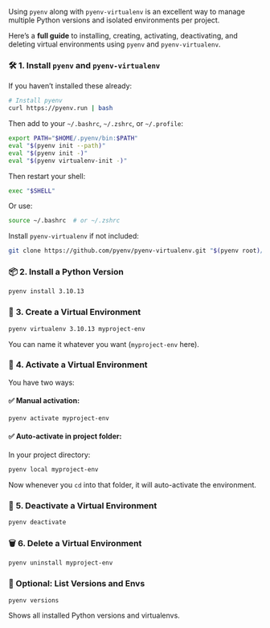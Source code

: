 Using `pyenv` along with `pyenv-virtualenv` is an excellent way to manage multiple Python versions and isolated environments per project.

Here’s a **full guide** to installing, creating, activating, deactivating, and deleting virtual environments using `pyenv` and `pyenv-virtualenv`.

### 🛠️ **1. Install `pyenv` and `pyenv-virtualenv`**

If you haven’t installed these already:

```bash
# Install pyenv
curl https://pyenv.run | bash
```

Then add to your `~/.bashrc`, `~/.zshrc`, or `~/.profile`:

```bash
export PATH="$HOME/.pyenv/bin:$PATH"
eval "$(pyenv init --path)"
eval "$(pyenv init -)"
eval "$(pyenv virtualenv-init -)"
```

Then restart your shell:
```bash
exec "$SHELL"
```

Or use:
```bash
source ~/.bashrc  # or ~/.zshrc
```

Install `pyenv-virtualenv` if not included:
```bash
git clone https://github.com/pyenv/pyenv-virtualenv.git "$(pyenv root)/plugins/pyenv-virtualenv"
```

### 📦 **2. Install a Python Version**

```bash
pyenv install 3.10.13
```

### 🧪 **3. Create a Virtual Environment**

```bash
pyenv virtualenv 3.10.13 myproject-env
```

You can name it whatever you want (`myproject-env` here).

### 🚀 **4. Activate a Virtual Environment**

You have two ways:

#### ✅ Manual activation:
```bash
pyenv activate myproject-env
```

#### ✅ Auto-activate in project folder:
In your project directory:

```bash
pyenv local myproject-env
```

Now whenever you `cd` into that folder, it will auto-activate the environment.

### 🛑 **5. Deactivate a Virtual Environment**

```bash
pyenv deactivate
```

### 🗑️ **6. Delete a Virtual Environment**

```bash
pyenv uninstall myproject-env
```

### 🧹 Optional: List Versions and Envs

```bash
pyenv versions
```

Shows all installed Python versions and virtualenvs.

